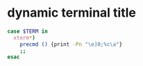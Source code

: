 # dynamic terminal title
```sh
case $TERM in
  xterm*)
    precmd () {print -Pn "\e]0;%c\a"}
    ;;
esac
```










